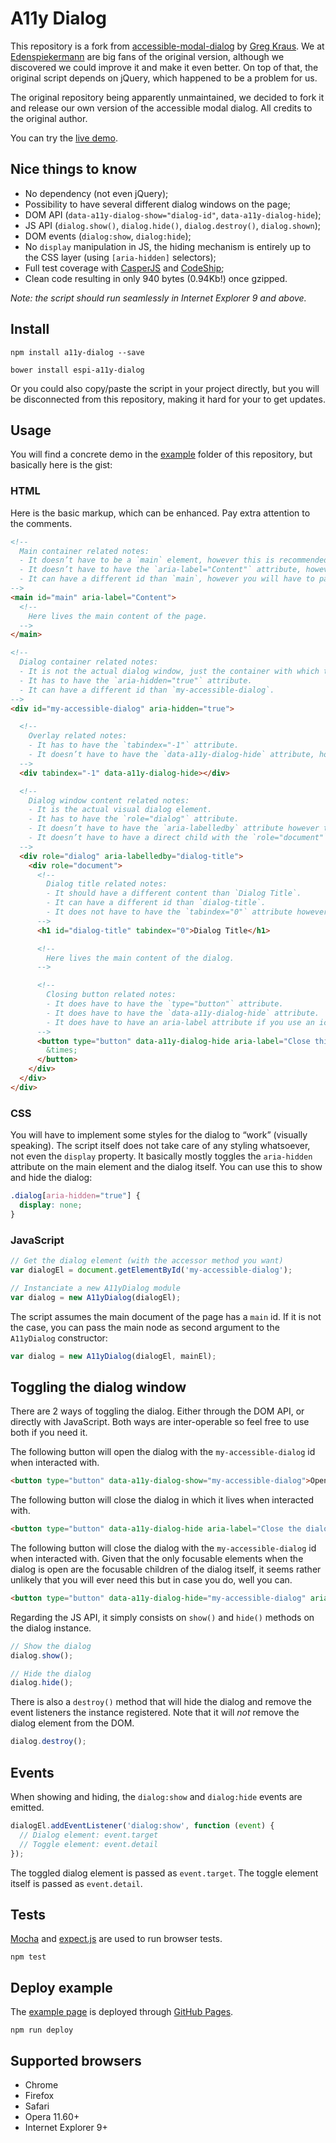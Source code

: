 # A11y Dialog

This repository is a fork from [accessible-modal-dialog](https://github.com/gdkraus/accessible-modal-dialog) by [Greg Kraus](https://github.com/gdkraus). We at [Edenspiekermann](http://edenspiekermann.com) are big fans of the original version, although we discovered we could improve it and make it even better. On top of that, the original script depends on jQuery, which happened to be a problem for us.

The original repository being apparently unmaintained, we decided to fork it and release our own version of the accessible modal dialog. All credits to the original author.

You can try the [live demo](http://edenspiekermann.github.io/a11y-dialog/).

## Nice things to know

- No dependency (not even jQuery);
- Possibility to have several different dialog windows on the page;
- DOM API (`data-a11y-dialog-show="dialog-id"`, `data-a11y-dialog-hide`);
- JS API (`dialog.show()`, `dialog.hide()`, `dialog.destroy()`, `dialog.shown`);
- DOM events (`dialog:show`, `dialog:hide`);
- No `display` manipulation in JS, the hiding mechanism is entirely up to the CSS layer (using `[aria-hidden]` selectors);
- Full test coverage with [CasperJS](http://casperjs.org) and [CodeShip](https://codeship.com);
- Clean code resulting in only 940 bytes (0.94Kb!) once gzipped.

*Note: the script should run seamlessly in Internet Explorer 9 and above.*

## Install

```
npm install a11y-dialog --save
```

```
bower install espi-a11y-dialog
```

Or you could also copy/paste the script in your project directly, but you will be disconnected from this repository, making it hard for your to get updates.

## Usage

You will find a concrete demo in the [example](https://github.com/edenspiekermann/a11y-dialog/tree/master/example) folder of this repository, but basically here is the gist:

### HTML

Here is the basic markup, which can be enhanced. Pay extra attention to the comments.

```html
<!--
  Main container related notes:
  - It doesn’t have to be a `main` element, however this is recommended.
  - It doesn’t have to have the `aria-label="Content"` attribute, however this is recommended.
  - It can have a different id than `main`, however you will have to pass it as a second argument to the A11yDialog instance. See further down.
-->
<main id="main" aria-label="Content">
  <!--
    Here lives the main content of the page.
  -->
</main>

<!--
  Dialog container related notes:
  - It is not the actual dialog window, just the container with which the script interacts.
  - It has to have the `aria-hidden="true"` attribute.
  - It can have a different id than `my-accessible-dialog`.
-->
<div id="my-accessible-dialog" aria-hidden="true">

  <!--
    Overlay related notes:
    - It has to have the `tabindex="-1"` attribute.
    - It doesn’t have to have the `data-a11y-dialog-hide` attribute, however this is recommended. It hides the dialog when clicking outside of it.
  -->
  <div tabindex="-1" data-a11y-dialog-hide></div>

  <!--
    Dialog window content related notes:
    - It is the actual visual dialog element.
    - It has to have the `role="dialog"` attribute.
    - It doesn’t have to have the `aria-labelledby` attribute however this is recommended. It should match the `id` of the dialog title.
    - It doesn’t have to have a direct child with the `role="document"`, however this is recommended.
  -->
  <div role="dialog" aria-labelledby="dialog-title">
    <div role="document">
      <!--
        Dialog title related notes:
        - It should have a different content than `Dialog Title`.
        - It can have a different id than `dialog-title`.
        - It does not have to have the `tabindex="0"` attribute however it is recommended so the dialog doesn’t jump directly to a field, displaying keyboard on mobiles.
      -->
      <h1 id="dialog-title" tabindex="0">Dialog Title</h1>

      <!--
        Here lives the main content of the dialog.
      -->

      <!--
        Closing button related notes:
        - It does have to have the `type="button"` attribute.
        - It does have to have the `data-a11y-dialog-hide` attribute.
        - It does have to have an aria-label attribute if you use an icon as content.
      -->
      <button type="button" data-a11y-dialog-hide aria-label="Close this dialog window">
        &times;
      </button>
    </div>
  </div>
</div>
```

### CSS

You will have to implement some styles for the dialog to “work” (visually speaking). The script itself does not take care of any styling whatsoever, not even the `display` property. It basically mostly toggles the `aria-hidden` attribute on the main element and the dialog itself. You can use this to show and hide the dialog:

```css
.dialog[aria-hidden="true"] {
  display: none;
}
```

### JavaScript

```javascript
// Get the dialog element (with the accessor method you want)
var dialogEl = document.getElementById('my-accessible-dialog');

// Instanciate a new A11yDialog module
var dialog = new A11yDialog(dialogEl);
```

The script assumes the main document of the page has a `main` id. If it is not the case, you can pass the main node as second argument to the `A11yDialog` constructor:

```javascript
var dialog = new A11yDialog(dialogEl, mainEl);
```

## Toggling the dialog window

There are 2 ways of toggling the dialog. Either through the DOM API, or directly with JavaScript. Both ways are inter-operable so feel free to use both if you need it.

The following button will open the dialog with the `my-accessible-dialog` id when interacted with.

```html
<button type="button" data-a11y-dialog-show="my-accessible-dialog">Open the dialog</button>
```

The following button will close the dialog in which it lives when interacted with.

```html
<button type="button" data-a11y-dialog-hide aria-label="Close the dialog">&times;</button>
```

The following button will close the dialog with the `my-accessible-dialog` id when interacted with. Given that the only focusable elements when the dialog is open are the focusable children of the dialog itself, it seems rather unlikely that you will ever need this but in case you do, well you can.

```html
<button type="button" data-a11y-dialog-hide="my-accessible-dialog" aria-label="Close the dialog">&times;</button>
```

Regarding the JS API, it simply consists on `show()` and `hide()` methods on the dialog instance.

```javascript
// Show the dialog
dialog.show();

// Hide the dialog
dialog.hide();
```

There is also a `destroy()` method that will hide the dialog and remove the event listeners the instance registered. Note that it will *not* remove the dialog element from the DOM.

```javascript
dialog.destroy();
```

## Events

When showing and hiding, the `dialog:show` and `dialog:hide` events are emitted.

```javascript
dialogEl.addEventListener('dialog:show', function (event) {
  // Dialog element: event.target
  // Toggle element: event.detail
});
```

The toggled dialog element is passed as `event.target`. The toggle element itself is passed as `event.detail`.

## Tests

[Mocha](https://mochajs.org/) and [expect.js](https://github.com/Automattic/expect.js) are used to run browser tests.

```
npm test
```

## Deploy example

The [example page](http://edenspiekermann.github.io/a11y-dialog/) is deployed through [GitHub Pages](https://pages.github.com/).

```
npm run deploy
```

## Supported browsers

* Chrome
* Firefox
* Safari
* Opera 11.60+
* Internet Explorer 9+
